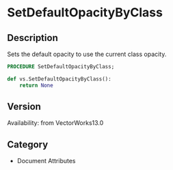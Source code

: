# SetDefaultOpacityByClass

## Description
Sets the default opacity to use the current class opacity.

```pascal
PROCEDURE SetDefaultOpacityByClass;
```

```python
def vs.SetDefaultOpacityByClass():
    return None
```

## Version
Availability: from VectorWorks13.0

## Category
* Document Attributes

